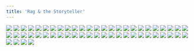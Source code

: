 ```yaml
---
title: 'Rag & the Storyteller'
---
```


![](/images/modern-fried-snake/part-3/modern148.jpg)
![](/images/modern-fried-snake/part-3/modern149.jpg)
![](/images/modern-fried-snake/part-3/modern150.jpg)
![](/images/modern-fried-snake/part-3/modern151.jpg)
![](/images/modern-fried-snake/part-3/modern152.jpg)
![](/images/modern-fried-snake/part-3/modern153.jpg)
![](/images/modern-fried-snake/part-3/modern154.jpg)
![](/images/modern-fried-snake/part-3/modern155.jpg)
![](/images/modern-fried-snake/part-3/modern156.jpg)
![](/images/modern-fried-snake/part-3/modern157.jpg)
![](/images/modern-fried-snake/part-3/modern158.jpg)
![](/images/modern-fried-snake/part-3/modern159.jpg)
![](/images/modern-fried-snake/part-3/modern160.jpg)
![](/images/modern-fried-snake/part-3/modern161.jpg)
![](/images/modern-fried-snake/part-3/modern162.jpg)
![](/images/modern-fried-snake/part-3/modern163.jpg)
![](/images/modern-fried-snake/part-3/modern164.jpg)
![](/images/modern-fried-snake/part-3/modern165.jpg)
![](/images/modern-fried-snake/part-3/modern166.jpg)
![](/images/modern-fried-snake/part-3/modern167.jpg)
![](/images/modern-fried-snake/part-3/modern168.jpg)
![](/images/modern-fried-snake/part-3/modern169.jpg)
![](/images/modern-fried-snake/part-3/modern170.jpg)
![](/images/modern-fried-snake/part-3/modern171.jpg)
![](/images/modern-fried-snake/part-3/modern172.jpg)
![](/images/modern-fried-snake/part-3/modern173.jpg)
![](/images/modern-fried-snake/part-3/modern174.jpg)
![](/images/modern-fried-snake/part-3/modern175.jpg)
![](/images/modern-fried-snake/part-3/modern176.jpg)
![](/images/modern-fried-snake/part-3/modern177.jpg)
![](/images/modern-fried-snake/part-3/modern178.jpg)
![](/images/modern-fried-snake/part-3/modern179.jpg)
![](/images/modern-fried-snake/part-3/modern180.jpg)
![](/images/modern-fried-snake/part-3/modern181.jpg)
![](/images/modern-fried-snake/part-3/modern182.jpg)
![](/images/modern-fried-snake/part-3/modern183.jpg)
![](/images/modern-fried-snake/part-3/modern184.jpg)
![](/images/modern-fried-snake/part-3/modern185.jpg)
![](/images/modern-fried-snake/part-3/modern186.jpg)
![](/images/modern-fried-snake/part-3/modern187.jpg)
![](/images/modern-fried-snake/part-3/modern188.jpg)
![](/images/modern-fried-snake/part-3/modern189.jpg)
![](/images/modern-fried-snake/part-3/modern190.jpg)
![](/images/modern-fried-snake/part-3/modern191.jpg)
![](/images/modern-fried-snake/part-3/modern192.jpg)
![](/images/modern-fried-snake/part-3/modern193.jpg)
![](/images/modern-fried-snake/part-3/modern194.jpg)
![](/images/modern-fried-snake/part-3/modern195.jpg)
![](/images/modern-fried-snake/part-3/modern196.jpg)
![](/images/modern-fried-snake/part-3/modern197.jpg)
![](/images/modern-fried-snake/part-3/modern198.jpg)
![](/images/modern-fried-snake/part-3/modern199.jpg)
![](/images/modern-fried-snake/part-3/modern200.jpg)
![](/images/modern-fried-snake/part-3/modern201.jpg)